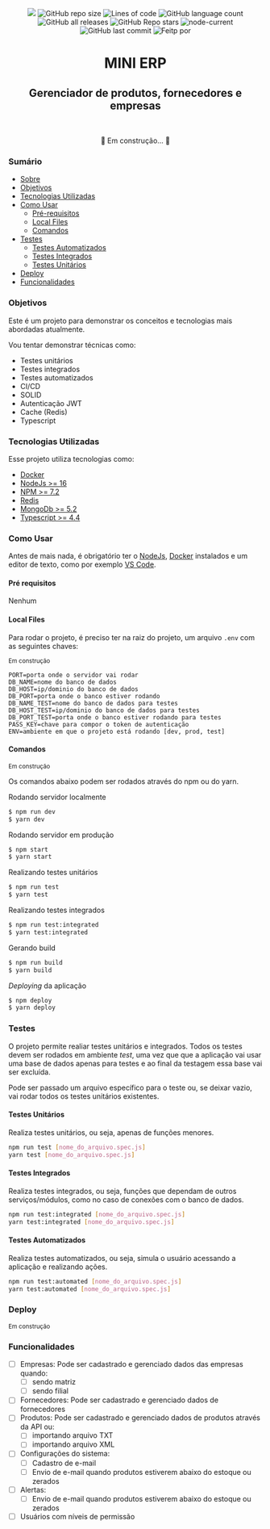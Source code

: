 <p align="center">
<img src="https://img.shields.io/apm/l/vim-mode"/>
<img alt="GitHub repo size" src="https://img.shields.io/github/repo-size/pazfelipe/api-monolito-erp">
<img alt="Lines of code" src="https://img.shields.io/tokei/lines/github/pazfelipe/api-monolito-erp">
<img alt="GitHub language count" src="https://img.shields.io/github/languages/count/pazfelipe/api-monolito-erp">
<img alt="GitHub all releases" src="https://img.shields.io/github/downloads/pazfelipe/api-monolito-erp/total">
<img alt="GitHub Repo stars" src="https://img.shields.io/github/stars/pazfelipe/api-monolito-erp?style=social">
<img alt="node-current" src="https://img.shields.io/node/v/current-bullseye">
<img alt="GitHub last commit" src="https://img.shields.io/github/last-commit/pazfelipe/api-monolito-erp">
<img alt="Feitp por" src="https://img.shields.io/badge/Feito por-Felipe Paz-blue?style=flat"/>
</p>

<h1 align="center">MINI ERP</h1>

<h2 align="center">
Gerenciador de produtos, fornecedores e empresas
</h2>

<br />

<p align="center">
🚧 Em construção... 🚧
</p>

### Sumário

<!--ts-->

- [Sobre](#sobre)
- [Objetivos](#objetivos)
- [Tecnologias Utilizadas](#tecnologias-utilizadas)
- [Como Usar](#como-usar)
  - [Pré-requisitos](#pré-requisitos)
  - [Local Files](#local-files)
  - [Comandos](#comandos)
- [Testes](#testes)
  - [Testes Automatizados](#testes-automatizados)
  - [Testes Integrados](#testes-integrados)
  - [Testes Unitários](#testes-unitários)
- [Deploy](#deploy)
- [Funcionalidades](#funcionalidades)
<!--te-->

### Objetivos

Este é um projeto para demonstrar os conceitos e tecnologias mais abordadas atualmente.

Vou tentar demonstrar técnicas como:

- Testes unitários
- Testes integrados
- Testes automatizados
- CI/CD
- SOLID
- Autenticação JWT
- Cache (Redis)
- Typescript

### Tecnologias Utilizadas

Esse projeto utiliza tecnologias como:

- [Docker](https://www.docker.com/)
- [NodeJs >= 16](https://nodejs.org/en/download/current/)
- [NPM >= 7.2](https://nodejs.org/en/download/current/)
- [Redis](https://redis.io/)
- [MongoDb >= 5.2](https://www.mongodb.com/try/download/community)
- [Typescript >= 4.4](https://www.npmjs.com/package/typescript)

### Como Usar

Antes de mais nada, é obrigatório ter o [NodeJs](https://nodejs.org/en/download/current/), [Docker](https://www.docker.com/) instalados e um editor de texto, como por exemplo [VS Code](https://code.visualstudio.com/download).

#### Pré requisitos

Nenhum

#### Local Files

Para rodar o projeto, é preciso ter na raiz do projeto, um arquivo `.env` com as seguintes chaves:

<small>Em construção</small>

```
PORT=porta onde o servidor vai rodar
DB_NAME=nome do banco de dados
DB_HOST=ip/dominio do banco de dados
DB_PORT=porta onde o banco estiver rodando
DB_NAME_TEST=nome do banco de dados para testes
DB_HOST_TEST=ip/dominio do banco de dados para testes
DB_PORT_TEST=porta onde o banco estiver rodando para testes
PASS_KEY=chave para compor o token de autenticação
ENV=ambiente em que o projeto está rodando [dev, prod, test]
```

#### Comandos

<small>Em construção</small>

Os comandos abaixo podem ser rodados através do npm ou do yarn.

Rodando servidor localmente

```bash
$ npm run dev
$ yarn dev
```

Rodando servidor em produção

```bash
$ npm start
$ yarn start
```

Realizando testes unitários

```bash
$ npm run test
$ yarn test
```

Realizando testes integrados

```bash
$ npm run test:integrated
$ yarn test:integrated
```

Gerando build

```bash
$ npm run build
$ yarn build
```

_Deploying_ da aplicação

```bash
$ npm deploy
$ yarn deploy
```

### Testes

O projeto permite realiar testes unitários e integrados. Todos os testes devem ser rodados em ambiente _test_, uma vez que que a aplicação vai usar uma base de dados apenas para testes e ao final da testagem essa base vai ser excluída.

Pode ser passado um arquivo específico para o teste ou, se deixar vazio, vai rodar todos os testes unitários existentes.

#### Testes Unitários

Realiza testes unitários, ou seja, apenas de funções menores.

```bash
npm run test [nome_do_arquivo.spec.js]
yarn test [nome_do_arquivo.spec.js]
```

#### Testes Integrados

Realiza testes integrados, ou seja, funções que dependam de outros serviços/módulos, como no caso de conexões com o banco de dados.

```bash
npm run test:integrated [nome_do_arquivo.spec.js]
yarn test:integrated [nome_do_arquivo.spec.js]
```

#### Testes Automatizados

Realiza testes automatizados, ou seja, simula o usuário acessando a aplicação e realizando ações.

```bash
npm run test:automated [nome_do_arquivo.spec.js]
yarn test:automated [nome_do_arquivo.spec.js]
```

### Deploy

<small>Em construção</small>

### Funcionalidades

- [ ] Empresas: Pode ser cadastrado e gerenciado dados das empresas quando:
  - [ ] sendo matriz
  - [ ] sendo filial
- [ ] Fornecedores: Pode ser cadastrado e gerenciado dados de fornecedores
- [ ] Produtos: Pode ser cadastrado e gerenciado dados de produtos através da API ou:
  - [ ] importando arquivo TXT
  - [ ] importando arquivo XML
- [ ] Configurações do sistema:
  - [ ] Cadastro de e-mail
  - [ ] Envio de e-mail quando produtos estiverem abaixo do estoque ou zerados
- [ ] Alertas:
  - [ ] Envio de e-mail quando produtos estiverem abaixo do estoque ou zerados
- [ ] Usuários com níveis de permissão
